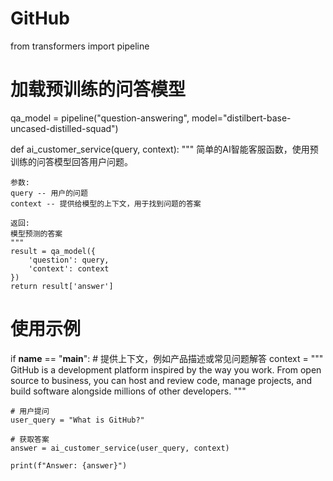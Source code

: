 
# GitHub
from transformers import pipeline

# 加载预训练的问答模型
qa_model = pipeline("question-answering", model="distilbert-base-uncased-distilled-squad")

def ai_customer_service(query, context):
    """
    简单的AI智能客服函数，使用预训练的问答模型回答用户问题。
    
    参数:
    query -- 用户的问题
    context -- 提供给模型的上下文，用于找到问题的答案
    
    返回:
    模型预测的答案
    """
    result = qa_model({
        'question': query,
        'context': context
    })
    return result['answer']

# 使用示例
if __name__ == "__main__":
    # 提供上下文，例如产品描述或常见问题解答
    context = """
    GitHub is a development platform inspired by the way you work. From open source to business,
    you can host and review code, manage projects, and build software alongside millions of other developers.
    """
    
    # 用户提问
    user_query = "What is GitHub?"

    # 获取答案
    answer = ai_customer_service(user_query, context)
    
    print(f"Answer: {answer}")
